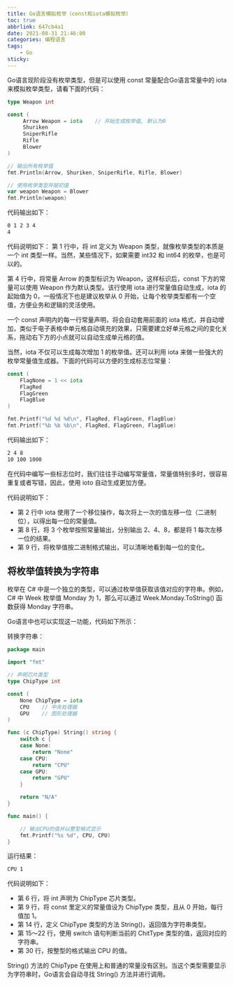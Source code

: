 ```yaml
---
title: Go语言模拟枚举（const和iota模拟枚举）
toc: true
abbrlink: 647cb4a1
date: 2021-08-31 21:46:00
categories: 编程语言
tags: 
    - Go
sticky:
---
```


Go语言现阶段没有枚举类型，但是可以使用 const 常量配合Go语言常量中的 iota 来模拟枚举类型，请看下面的代码：

<!-- more -->

```go
type Weapon int

const (
     Arrow Weapon = iota    // 开始生成枚举值, 默认为0
     Shuriken
     SniperRifle
     Rifle
     Blower
)

// 输出所有枚举值
fmt.Println(Arrow, Shuriken, SniperRifle, Rifle, Blower)

// 使用枚举类型并赋初值
var weapon Weapon = Blower
fmt.Println(weapon)
```

代码输出如下：

```bash
0 1 2 3 4
4
```

代码说明如下：
第 1 行中，将 int 定义为 Weapon 类型，就像枚举类型的本质是一个 int 类型一样。当然，某些情况下，如果需要 int32 和 int64 的枚举，也是可以的。

第 4 行中，将常量 Arrow 的类型标识为 Weapon，这样标识后，const 下方的常量可以使用 Weapon 作为默认类型。该行使用 iota 进行常量值自动生成，iota 的起始值为 0，一般情况下也是建议枚举从 0 开始，让每个枚举类型都有一个空值，方便业务和逻辑的灵活使用。

一个 const 声明内的每一行常量声明，将会自动套用前面的 iota 格式，并自动增加，类似于电子表格中单元格自动填充的效果，只需要建立好单元格之间的变化关系，拖动右下方的小点就可以自动生成单元格的值。

当然，iota 不仅可以生成每次增加 1 的枚举值。还可以利用 iota 来做一些强大的枚举常量值生成器。下面的代码可以方便的生成标志位常量：

```go
const (
    FlagNone = 1 << iota
    FlagRed
    FlagGreen
    FlagBlue
)

fmt.Printf("%d %d %d\n", FlagRed, FlagGreen, FlagBlue)
fmt.Printf("%b %b %b\n", FlagRed, FlagGreen, FlagBlue)
```

代码输出如下：

```bash
2 4 8
10 100 1000
```

在代码中编写一些标志位时，我们往往手动编写常量值，常量值特别多时，很容易重复或者写错，因此，使用 ioto 自动生成更加方便。

代码说明如下：

- 第 2 行中 iota 使用了一个移位操作，每次将上一次的值左移一位（二进制位），以得出每一位的常量值。
- 第 8 行，将 3 个枚举按照常量输出，分别输出 2、4、8，都是将 1 每次左移一位的结果。
- 第 9 行，将枚举值按二进制格式输出，可以清晰地看到每一位的变化。

## 将枚举值转换为字符串

枚举在 C# 中是一个独立的类型，可以通过枚举值获取该值对应的字符串。例如，C# 中 Week 枚举值 Monday 为 1，那么可以通过 Week.Monday.ToString() 函数获得 Monday 字符串。

Go语言中也可以实现这一功能，代码如下所示：

转换字符串：

```go
package main

import "fmt"

// 声明芯片类型
type ChipType int

const (
    None ChipType = iota
    CPU    // 中央处理器
    GPU    // 图形处理器
)

func (c ChipType) String() string {
    switch c {
    case None:
        return "None"
    case CPU:
        return "CPU"
    case GPU:
        return "GPU"
    }

    return "N/A"
}

func main() {

    // 输出CPU的值并以整型格式显示
    fmt.Printf("%s %d", CPU, CPU)
}
```

运行结果：

```bash
CPU 1
```

代码说明如下：

- 第 6 行，将 int 声明为 ChipType 芯片类型。
- 第 9 行，将 const 里定义的常量值设为 ChipType 类型，且从 0 开始，每行值加 1。
- 第 14 行，定义 ChipType 类型的方法 String()，返回值为字符串类型。
- 第 15～22 行，使用 switch 语句判断当前的 ChitType 类型的值，返回对应的字符串。
- 第 30 行，按整型的格式输出 CPU 的值。


String() 方法的 ChipType 在使用上和普通的常量没有区别。当这个类型需要显示为字符串时，Go语言会自动寻找 String() 方法并进行调用。